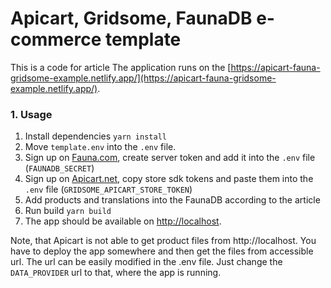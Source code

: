 # Apicart, Gridsome, FaunaDB e-commerce template

This is a code for article
The application runs on the [https://apicart-fauna-gridsome-example.netlify.app/](https://apicart-fauna-gridsome-example.netlify.app/).

### 1. Usage

1. Install dependencies `yarn install`
2. Move `template.env` into the `.env` file.
3. Sign up on [Fauna.com](https://fauna.com/), create server token and add it into the `.env` file (`FAUNADB_SECRET`)
4. Sign up on [Apicart.net](https://apicart.net/en-us/product/apicart-store/getting-started/installation/), copy store sdk tokens and paste them into the `.env` file (`GRIDSOME_APICART_STORE_TOKEN`)
5. Add products and translations into the FaunaDB according to the article
6. Run build `yarn build`
7. The app should be available on [http://localhost](http://localhost).

Note, that Apicart is not able to get product files from http://localhost.
You have to deploy the app somewhere and then get the files from accessible url. The url can be easily modified
in the .env file. Just change the `DATA_PROVIDER` url to that, where the app is running.
